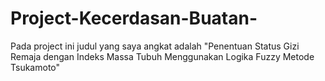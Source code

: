 # Project-Kecerdasan-Buatan-
Pada project ini judul yang saya angkat adalah "Penentuan Status Gizi Remaja dengan Indeks Massa Tubuh Menggunakan Logika Fuzzy Metode Tsukamoto"
